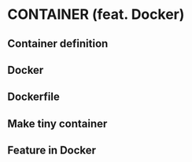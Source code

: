 # CONTAINER (feat. Docker)


## Container definition

## Docker

## Dockerfile


## Make tiny container


## Feature in Docker


